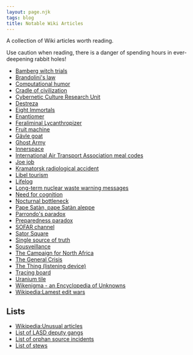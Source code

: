 ```yaml
---
layout: page.njk
tags: blog
title: Notable Wiki Articles
---
```


A collection of Wiki articles worth reading.

Use caution when reading, there is a danger of spending hours in ever-deepening rabbit holes!

- [Bamberg witch trials](https://en.m.wikipedia.org/wiki/Bamberg_witch_trials)
- [Brandolini's law](https://en.m.wikipedia.org/wiki/Brandolini%27s_law)
- [Computational humor](https://en.m.wikipedia.org/wiki/Computational_humor)
- [Cradle of civilization](https://en.m.wikipedia.org/wiki/Cradle_of_civilization)
- [Cybernetic Culture Research Unit](https://en.m.wikipedia.org/wiki/Cybernetic_Culture_Research_Unit)
- [Destreza](https://en.m.wikipedia.org/wiki/Destreza)
- [Eight Immortals](https://en.wikipedia.org/wiki/Eight_Immortals)
- [Enantiomer](https://en.m.wikipedia.org/wiki/Enantiomer)
- [Feraliminal Lycanthropizer](https://en.m.wikipedia.org/wiki/Feraliminal_Lycanthropizer)
- [Fruit machine](<https://en.m.wikipedia.org/wiki/Fruit_machine_(homosexuality_test)>)
- [Gävle goat](https://en.wikipedia.org/wiki/G%C3%A4vle_goat)
- [Ghost Army](https://en.wikipedia.org/wiki/Ghost_Army)
- [Innerspace](https://en.m.wikipedia.org/wiki/Innerspace)
- [International Air Transport Association meal codes](https://en.m.wikipedia.org/wiki/International_Air_Transport_Association_code#IATA_meal_codes)
- [Joe job](https://en.m.wikipedia.org/wiki/Joe_job)
- [Kramatorsk radiological accident](https://en.m.wikipedia.org/wiki/Kramatorsk_radiological_accident)
- [Libel tourism](https://en.m.wikipedia.org/wiki/Libel_tourism)
- [Lifelog](https://en.m.wikipedia.org/wiki/Lifelog)
- [Long-term nuclear waste warning messages](https://en.m.wikipedia.org/wiki/Long-term_nuclear_waste_warning_messages)
- [Need for cognition](https://en.wikipedia.org/wiki/Need_for_cognition)
- [Nocturnal bottleneck](https://en.m.wikipedia.org/wiki/Nocturnal_bottleneck)
- [Pape Satàn, pape Satàn aleppe](https://en.wikipedia.org/wiki/Pape_Sat%C3%A0n,_pape_Sat%C3%A0n_aleppe)
- [Parrondo's paradox](https://en.m.wikipedia.org/wiki/Parrondo%27s_paradox)
- [Preparedness paradox](https://en.m.wikipedia.org/wiki/Preparedness_paradox)
- [SOFAR channel](https://en.m.wikipedia.org/wiki/SOFAR_channel)
- [Sator Square](https://en.m.wikipedia.org/wiki/Sator_Square)
- [Single source of truth](https://en.wikipedia.org/wiki/Single_source_of_truth)
- [Sousveillance](https://en.m.wikipedia.org/wiki/Sousveillance)
- [The Campaign for North Africa](https://en.m.wikipedia.org/wiki/The_Campaign_for_North_Africa)
- [The General Crisis](https://en.m.wikipedia.org/wiki/The_General_Crisis)
- [The Thing (listening device)](<https://en.m.wikipedia.org/wiki/The_Thing_(listening_device)>)
- [Tracing board](https://en.m.wikipedia.org/wiki/Tracing_board)
- [Uranium tile](https://en.m.wikipedia.org/wiki/Uranium_tile)
- [Wikenigma - an Encyclopedia of Unknowns](https://wikenigma.org.uk/start)
- [Wikipedia:Lamest edit wars](https://en.m.wikipedia.org/wiki/Wikipedia:Lamest_edit_wars)

## Lists

- [Wikipedia:Unusual articles](https://en.m.wikipedia.org/wiki/Wikipedia:Unusual_articles)
- [List of LASD deputy gangs](https://en.m.wikipedia.org/wiki/List_of_LASD_deputy_gangs)
- [List of orphan source incidents](https://en.m.wikipedia.org/wiki/List_of_orphan_source_incidents)
- [List of stews](https://en.m.wikipedia.org/wiki/List_of_stews)
